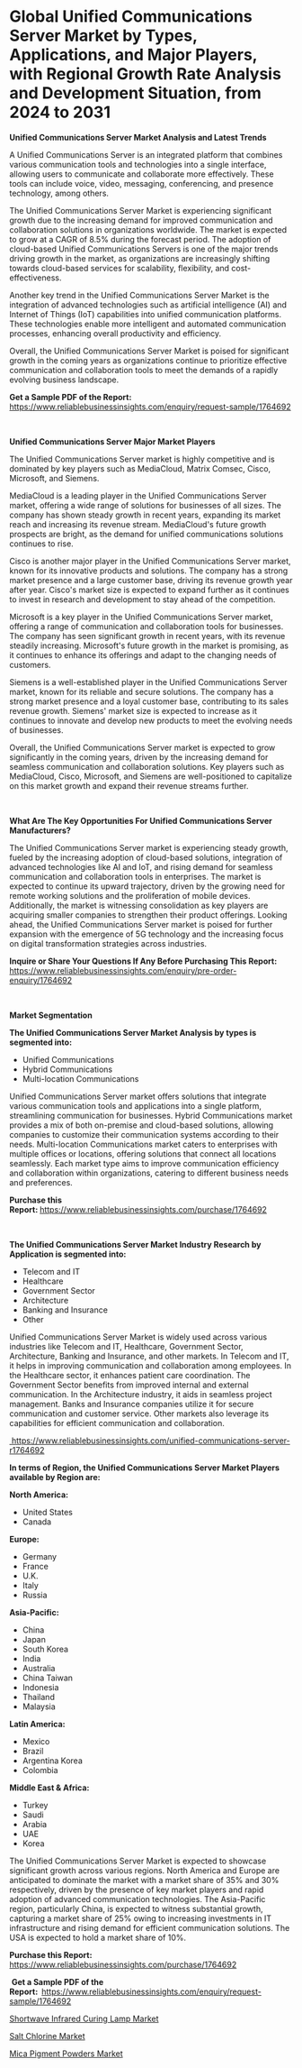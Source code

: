 <p><h1>Global Unified Communications Server Market by Types, Applications, and Major Players, with Regional Growth Rate Analysis and Development Situation, from 2024 to 2031</h1></p><p><strong>Unified Communications Server Market Analysis and Latest Trends</strong></p>
<p><p>A Unified Communications Server is an integrated platform that combines various communication tools and technologies into a single interface, allowing users to communicate and collaborate more effectively. These tools can include voice, video, messaging, conferencing, and presence technology, among others.</p><p>The Unified Communications Server Market is experiencing significant growth due to the increasing demand for improved communication and collaboration solutions in organizations worldwide. The market is expected to grow at a CAGR of 8.5% during the forecast period. The adoption of cloud-based Unified Communications Servers is one of the major trends driving growth in the market, as organizations are increasingly shifting towards cloud-based services for scalability, flexibility, and cost-effectiveness.</p><p>Another key trend in the Unified Communications Server Market is the integration of advanced technologies such as artificial intelligence (AI) and Internet of Things (IoT) capabilities into unified communication platforms. These technologies enable more intelligent and automated communication processes, enhancing overall productivity and efficiency.</p><p>Overall, the Unified Communications Server Market is poised for significant growth in the coming years as organizations continue to prioritize effective communication and collaboration tools to meet the demands of a rapidly evolving business landscape.</p></p>
<p><strong>Get a Sample PDF of the Report:&nbsp;</strong> <a href="https://www.reliablebusinessinsights.com/enquiry/request-sample/1764692">https://www.reliablebusinessinsights.com/enquiry/request-sample/1764692</a></p>
<p>&nbsp;</p>
<p><strong>Unified Communications Server Major Market Players</strong></p>
<p><p>The Unified Communications Server market is highly competitive and is dominated by key players such as MediaCloud, Matrix Comsec, Cisco, Microsoft, and Siemens.</p><p>MediaCloud is a leading player in the Unified Communications Server market, offering a wide range of solutions for businesses of all sizes. The company has shown steady growth in recent years, expanding its market reach and increasing its revenue stream. MediaCloud's future growth prospects are bright, as the demand for unified communications solutions continues to rise.</p><p>Cisco is another major player in the Unified Communications Server market, known for its innovative products and solutions. The company has a strong market presence and a large customer base, driving its revenue growth year after year. Cisco's market size is expected to expand further as it continues to invest in research and development to stay ahead of the competition.</p><p>Microsoft is a key player in the Unified Communications Server market, offering a range of communication and collaboration tools for businesses. The company has seen significant growth in recent years, with its revenue steadily increasing. Microsoft's future growth in the market is promising, as it continues to enhance its offerings and adapt to the changing needs of customers.</p><p>Siemens is a well-established player in the Unified Communications Server market, known for its reliable and secure solutions. The company has a strong market presence and a loyal customer base, contributing to its sales revenue growth. Siemens' market size is expected to increase as it continues to innovate and develop new products to meet the evolving needs of businesses.</p><p>Overall, the Unified Communications Server market is expected to grow significantly in the coming years, driven by the increasing demand for seamless communication and collaboration solutions. Key players such as MediaCloud, Cisco, Microsoft, and Siemens are well-positioned to capitalize on this market growth and expand their revenue streams further.</p></p>
<p>&nbsp;</p>
<p><strong>What Are The Key Opportunities For Unified Communications Server Manufacturers?</strong></p>
<p><p>The Unified Communications Server market is experiencing steady growth, fueled by the increasing adoption of cloud-based solutions, integration of advanced technologies like AI and IoT, and rising demand for seamless communication and collaboration tools in enterprises. The market is expected to continue its upward trajectory, driven by the growing need for remote working solutions and the proliferation of mobile devices. Additionally, the market is witnessing consolidation as key players are acquiring smaller companies to strengthen their product offerings. Looking ahead, the Unified Communications Server market is poised for further expansion with the emergence of 5G technology and the increasing focus on digital transformation strategies across industries.</p></p>
<p><strong>Inquire or Share Your Questions If Any Before Purchasing This Report:</strong> <a href="https://www.reliablebusinessinsights.com/enquiry/pre-order-enquiry/1764692">https://www.reliablebusinessinsights.com/enquiry/pre-order-enquiry/1764692</a></p>
<p>&nbsp;</p>
<p><strong>Market Segmentation</strong></p>
<p><strong>The Unified Communications Server Market Analysis by types is segmented into:</strong></p>
<p><ul><li>Unified Communications</li><li>Hybrid Communications</li><li>Multi-location Communications</li></ul></p>
<p><p>Unified Communications Server market offers solutions that integrate various communication tools and applications into a single platform, streamlining communication for businesses. Hybrid Communications market provides a mix of both on-premise and cloud-based solutions, allowing companies to customize their communication systems according to their needs. Multi-location Communications market caters to enterprises with multiple offices or locations, offering solutions that connect all locations seamlessly. Each market type aims to improve communication efficiency and collaboration within organizations, catering to different business needs and preferences.</p></p>
<p><strong>Purchase this Report:&nbsp;</strong><a href="https://www.reliablebusinessinsights.com/purchase/1764692">https://www.reliablebusinessinsights.com/purchase/1764692</a></p>
<p>&nbsp;</p>
<p><strong>The Unified Communications Server Market Industry Research by Application is segmented into:</strong></p>
<p><ul><li>Telecom and IT</li><li>Healthcare</li><li>Government Sector</li><li>Architecture</li><li>Banking and Insurance</li><li>Other</li></ul></p>
<p><p>Unified Communications Server Market is widely used across various industries like Telecom and IT, Healthcare, Government Sector, Architecture, Banking and Insurance, and other markets. In Telecom and IT, it helps in improving communication and collaboration among employees. In the Healthcare sector, it enhances patient care coordination. The Government Sector benefits from improved internal and external communication. In the Architecture industry, it aids in seamless project management. Banks and Insurance companies utilize it for secure communication and customer service. Other markets also leverage its capabilities for efficient communication and collaboration.</p></p>
<p><a href="https://www.reliablebusinessinsights.com/unified-communications-server-r1764692">&nbsp;https://www.reliablebusinessinsights.com/unified-communications-server-r1764692</a></p>
<p><strong>In terms of Region, the Unified Communications Server Market Players available by Region are:</strong></p>
<p>
    <p> <strong> North America: </strong>
        <ul>
            <li>United States</li>
            <li>Canada</li>
        </ul>
        </p> 
    <p> <strong> Europe: </strong>
        <ul>
            <li>Germany</li>
            <li>France</li>
            <li>U.K.</li>
            <li>Italy</li>
            <li>Russia</li>
        </ul>
        </p> 
    <p> <strong> Asia-Pacific: </strong>
        <ul>
            <li>China</li>
            <li>Japan</li>
            <li>South Korea</li>
            <li>India</li>
            <li>Australia</li>
            <li>China Taiwan</li>
            <li>Indonesia</li>
            <li>Thailand</li>
            <li>Malaysia</li>
        </ul>
        </p> 
    <p> <strong> Latin America: </strong>
        <ul>
            <li>Mexico</li>
            <li>Brazil</li>
            <li>Argentina Korea</li>
            <li>Colombia</li>
        </ul>
        </p> 
    <p> <strong> Middle East & Africa: </strong>
        <ul>
            <li>Turkey</li>
            <li>Saudi</li>
            <li>Arabia</li>
            <li>UAE</li>
            <li>Korea</li>
        </ul>
    </p>
    </p>
<p><p>The Unified Communications Server Market is expected to showcase significant growth across various regions. North America and Europe are anticipated to dominate the market with a market share of 35% and 30% respectively, driven by the presence of key market players and rapid adoption of advanced communication technologies. The Asia-Pacific region, particularly China, is expected to witness substantial growth, capturing a market share of 25% owing to increasing investments in IT infrastructure and rising demand for efficient communication solutions. The USA is expected to hold a market share of 10%.</p></p>
<p><strong>Purchase this Report: </strong><a href="https://www.reliablebusinessinsights.com/purchase/1764692">https://www.reliablebusinessinsights.com/purchase/1764692</a></p>
<p>&nbsp;<strong>Get a Sample PDF of the Report:&nbsp;&nbsp;</strong><a href="https://www.reliablebusinessinsights.com/enquiry/request-sample/1764692">https://www.reliablebusinessinsights.com/enquiry/request-sample/1764692</a></p>
<p><strong></strong></p>
<p><p><a href="https://view.publitas.com/reportprime-1/global-shortwave-infrared-curing-lamp-market-is-projected-to-grow-at-a-cagr-of-13-4-forcasted-for-period-from-2024-to-2031/">Shortwave Infrared Curing Lamp Market</a></p><p><a href="https://github.com/eliyamanson4561/Market-Research-Report-List-1/blob/main/salt-chlorine-market.md">Salt Chlorine Market</a></p><p><a href="https://github.com/AbdulKoss18/Market-Research-Report-List-1/blob/main/mica-pigment-powders-market.md">Mica Pigment Powders Market</a></p></p>
